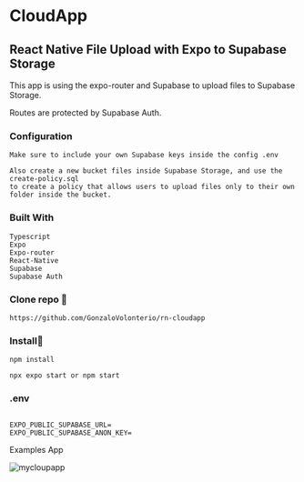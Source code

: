 # CloudApp

## React Native File Upload with Expo to Supabase Storage

This app is using the expo-router and Supabase to upload files to Supabase Storage.

Routes are protected by Supabase Auth.

### Configuration

```
Make sure to include your own Supabase keys inside the config .env 

Also create a new bucket files inside Supabase Storage, and use the create-policy.sql
to create a policy that allows users to upload files only to their own folder inside the bucket.

```

### Built With

```
Typescript
Expo
Expo-router
React-Native
Supabase
Supabase Auth
```

### Clone repo 🔧

```
https://github.com/GonzaloVolonterio/rn-cloudapp

```
### Install🔧

```
npm install

npx expo start or npm start

```


### .env

```

EXPO_PUBLIC_SUPABASE_URL=
EXPO_PUBLIC_SUPABASE_ANON_KEY=

```

Examples App

![mycloupapp](https://github.com/GonzaloVolonterio/rn-cloudapp/assets/64506662/2ff973df-017b-4dac-8b21-528e6939d65a)





